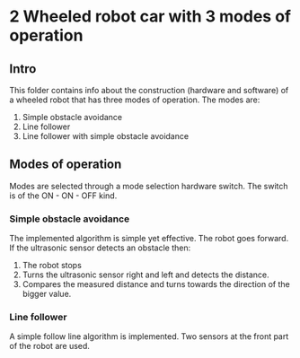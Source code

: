 # 2 Wheeled robot car with 3 modes of operation

## Intro

This folder contains info about the construction (hardware and software) of a wheeled robot that has three modes of operation.
The modes are:
1. Simple obstacle avoidance
2. Line follower
3. Line follower with simple obstacle avoidance

## Modes of operation
Modes are selected through a mode selection hardware switch. The switch is of the ON - ON - OFF kind.
### Simple obstacle avoidance
The implemented algorithm  is simple yet effective. The robot goes forward. If the ultrasonic sensor detects an obstacle  then:
1. The robot stops
2. Turns the ultrasonic sensor right and left and detects the distance.
3. Compares the measured distance and turns towards the direction of the bigger value.

### Line follower
A simple follow line algorithm is implemented. Two sensors at the front part of the robot are used.

### 
